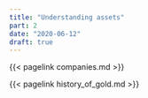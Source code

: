 ```yaml
---
title: "Understanding assets"
part: 2
date: "2020-06-12"
draft: true
---
```


{{< pagelink companies.md >}}

{{< pagelink history_of_gold.md >}}
